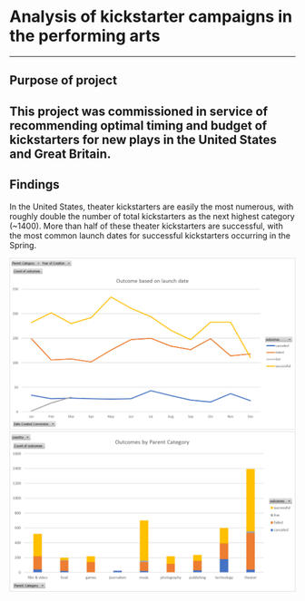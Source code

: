 # Analysis of kickstarter campaigns in the performing arts
---
## Purpose of project
This project was commissioned in service of recommending optimal timing and budget of kickstarters for new plays in the United States and Great Britain.
---
## Findings
In the United States, theater kickstarters are easily the most numerous, with roughly double the number of total kickstarters as the next highest category (~1400).  More than half of these theater kickstarters are successful, with the most common launch dates for successful kickstarters occurring in the Spring.

![OutcomesByLaunchDate](OutcomesByLaunchDate.png)
![OutcomesByParentCategory](OutcomesByParentCategory.png)
